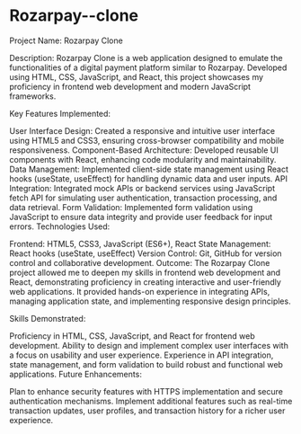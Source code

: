 # Rozarpay--clone
Project Name: Rozarpay Clone

Description:
Rozarpay Clone is a web application designed to emulate the functionalities of a digital payment platform similar to Rozarpay. Developed using HTML, CSS, JavaScript, and React, this project showcases my proficiency in frontend web development and modern JavaScript frameworks.

Key Features Implemented:

User Interface Design: Created a responsive and intuitive user interface using HTML5 and CSS3, ensuring cross-browser compatibility and mobile responsiveness.
Component-Based Architecture: Developed reusable UI components with React, enhancing code modularity and maintainability.
Data Management: Implemented client-side state management using React hooks (useState, useEffect) for handling dynamic data and user inputs.
API Integration: Integrated mock APIs or backend services using JavaScript fetch API for simulating user authentication, transaction processing, and data retrieval.
Form Validation: Implemented form validation using JavaScript to ensure data integrity and provide user feedback for input errors.
Technologies Used:

Frontend: HTML5, CSS3, JavaScript (ES6+), React
State Management: React hooks (useState, useEffect)
Version Control: Git, GitHub for version control and collaborative development.
Outcome:
The Rozarpay Clone project allowed me to deepen my skills in frontend web development and React, demonstrating proficiency in creating interactive and user-friendly web applications. It provided hands-on experience in integrating APIs, managing application state, and implementing responsive design principles.

Skills Demonstrated:

Proficiency in HTML, CSS, JavaScript, and React for frontend web development.
Ability to design and implement complex user interfaces with a focus on usability and user experience.
Experience in API integration, state management, and form validation to build robust and functional web applications.
Future Enhancements:

Plan to enhance security features with HTTPS implementation and secure authentication mechanisms.
Implement additional features such as real-time transaction updates, user profiles, and transaction history for a richer user experience.

